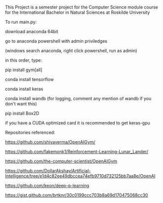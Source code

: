 
This Project is a semester project for the Computer Science module course for the International Bachelor in Natural Sciences at Roskilde University

To run main.py:

download anaconda 64bit

go to anaconda powershell with admin priviledges

(windows search anaconda, right click powershell, run as admin)

in this order, type:

pip install gym[all]

conda install tensorflow

conda install keras

conda install wandb (for logging, comment any mention of wandb if you don't want this)

pip install Box2D

if you have a CUDA optimized card it is recommended to get keras-gpu 


Repositories referenced:

https://github.com/shivaverma/OpenAIGym/

https://github.com/fakemonk1/Reinforcement-Learning-Lunar_Lander/

https://github.com/the-computer-scientist/OpenAIGym

https://github.com/DollarAkshay/Artificial-Intelligence/tree/e1d4c82ee49dbccea74efb9710d732125bb7aa8e/OpenAI

https://github.com/keon/deep-q-learning

https://gist.github.com/brtknr/30c0199ccc703b8a69d170475068cc30

